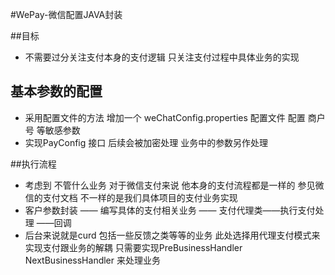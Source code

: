  
 
 
 #WePay-微信配置JAVA封装
 
 
 ##目标
 - 不需要过分关注支付本身的支付逻辑 只关注支付过程中具体业务的实现
 
 
 ## 基本参数的配置
 - 采用配置文件的方法 增加一个 weChatConfig.properties 配置文件 配置 商户号 等敏感参数
 - 实现PayConfig 接口 后续会被加密处理 业务中的参数另作处理
 
 ##执行流程
 - 考虑到 不管什么业务  对于微信支付来说 他本身的支付流程都是一样的 参见微信的支付文档  不一样的是我们具体项目的支付业务实现
 -  客户参数封装 —— 编写具体的支付相关业务 —— 支付代理类——执行支付处理 ——回调
 -  后台来说就是curd 包括一些反馈之类等等的业务 此处选择用代理支付模式来实现支付跟业务的解耦 只需要实现PreBusinessHandler NextBusinessHandler 来处理业务
 